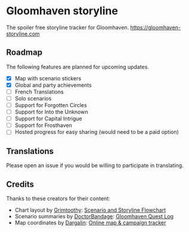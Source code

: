 # Gloomhaven storyline

The spoiler free storyline tracker for Gloomhaven.
https://gloomhaven-storyline.com

## Roadmap

The following features are planned for upcoming updates.

* [x] Map with scenario stickers
* [x] Global and party achievements
* [ ] French Translations
* [ ] Solo scenarios
* [ ] Support for Forgotten Circles
* [ ] Support for Into the Unknown
* [ ] Support for Capital Intrigue
* [ ] Support for Frosthaven
* [ ] Hosted progress for easy sharing (would need to be a paid option)

## Translations
Please open an issue if you would be willing to participate in translating.  

## Credits

Thanks to these creators for their content:

- Chart layout by [Grimtoothy](https://boardgamegeek.com/user/grimtoothy):
[Scenario and Storyline Flowchart](https://boardgamegeek.com/filepage/177419/scenario-and-storyline-flowchart)
- Scenario summaries by [DoctorBandage](https://boardgamegeek.com/user/DoctorBandage):
[Gloomhaven Quest Log](https://boardgamegeek.com/geeklist/237840/gloomhaven-quest-log)
- Map coordinates by [Dargalin](https://boardgamegeek.com/user/Dargalin):
[Online map & campaign tracker](https://www.reddit.com/r/Gloomhaven/comments/7aal60/online_tracker_for_campaign_party_and_characters)
